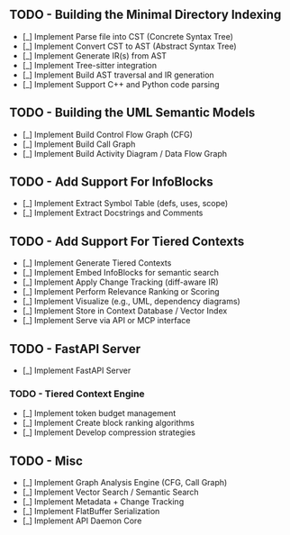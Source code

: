 ## TODO - Building the Minimal Directory Indexing

* \[\_] Implement Parse file into CST (Concrete Syntax Tree)
* \[\_] Implement Convert CST to AST (Abstract Syntax Tree)
* \[\_] Implement Generate IR(s) from AST
* \[\_] Implement Tree-sitter integration
* \[\_] Implement Build AST traversal and IR generation
* \[\_] Implement Support C++ and Python code parsing

## TODO - Building the UML Semantic Models

* \[\_] Implement Build Control Flow Graph (CFG)
* \[\_] Implement Build Call Graph
* \[\_] Implement Build Activity Diagram / Data Flow Graph

## TODO - Add Support For InfoBlocks

* \[\_] Implement Extract Symbol Table (defs, uses, scope)
* \[\_] Implement Extract Docstrings and Comments

## TODO - Add Support For Tiered Contexts

* \[\_] Implement Generate Tiered Contexts
* \[\_] Implement Embed InfoBlocks for semantic search
* \[\_] Implement Apply Change Tracking (diff-aware IR)
* \[\_] Implement Perform Relevance Ranking or Scoring
* \[\_] Implement Visualize (e.g., UML, dependency diagrams)
* \[\_] Implement Store in Context Database / Vector Index
* \[\_] Implement Serve via API or MCP interface

## TODO - FastAPI Server

* \[\_] Implement FastAPI Server

### TODO - Tiered Context Engine

* \[\_] Implement token budget management
* \[\_] Implement Create block ranking algorithms
* \[\_] Implement Develop compression strategies

## TODO - Misc

* \[\_] Implement Graph Analysis Engine (CFG, Call Graph)
* \[\_] Implement Vector Search / Semantic Search
* \[\_] Implement Metadata + Change Tracking
* \[\_] Implement FlatBuffer Serialization
* \[\_] Implement API Daemon Core
